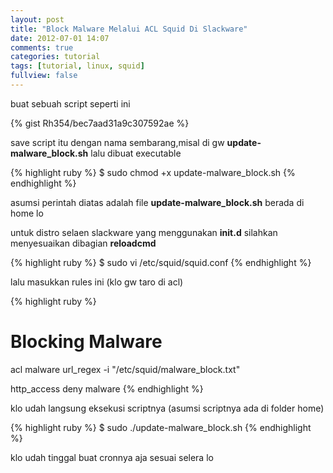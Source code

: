 ```yaml
---
layout: post
title: "Block Malware Melalui ACL Squid Di Slackware"
date: 2012-07-01 14:07
comments: true
categories: tutorial
tags: [tutorial, linux, squid]
fullview: false
---
```



buat sebuah script seperti ini

{% gist Rh354/bec7aad31a9c307592ae %}

save script itu dengan nama sembarang,misal di gw **update-malware_block.sh** lalu dibuat executable

{% highlight ruby %}
$ sudo chmod +x update-malware_block.sh
{% endhighlight %}

asumsi perintah diatas adalah file **update-malware_block.sh** berada di home lo

untuk distro selaen slackware yang menggunakan **init.d** silahkan menyesuaikan dibagian **reloadcmd**

{% highlight ruby %}
$ sudo vi /etc/squid/squid.conf
{% endhighlight %}

lalu masukkan rules ini (klo gw taro di acl)

{% highlight ruby %}
# Blocking Malware
acl malware url_regex -i "/etc/squid/malware_block.txt"

http_access deny malware
{% endhighlight %}

klo udah langsung eksekusi scriptnya (asumsi scriptnya ada di folder home)

{% highlight ruby %}
$ sudo ./update-malware_block.sh
{% endhighlight %}

klo udah tinggal buat cronnya aja sesuai selera lo
